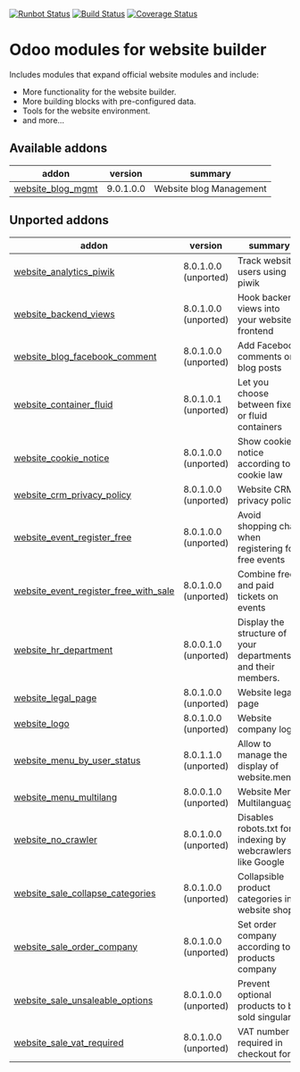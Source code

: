 [![Runbot Status](https://runbot.odoo-community.org/runbot/badge/flat/186/9.0.svg)](https://runbot.odoo-community.org/runbot/repo/github-com-oca-website-186)
[![Build Status](https://travis-ci.org/OCA/website.svg?branch=9.0)](https://travis-ci.org/OCA/website)
[![Coverage Status](https://coveralls.io/repos/OCA/website/badge.png?branch=9.0)](https://coveralls.io/r/OCA/website?branch=9.0)

Odoo modules for website builder
================================

Includes modules that expand official website modules and include:

* More functionality for the website builder.
* More building blocks with pre-configured data.
* Tools for the website environment.
* and more...

[//]: # (addons)
Available addons
----------------
addon | version | summary
--- | --- | ---
[website_blog_mgmt](website_blog_mgmt/) | 9.0.1.0.0 | Website blog Management

Unported addons
---------------
addon | version | summary
--- | --- | ---
[website_analytics_piwik](website_analytics_piwik/) | 8.0.1.0.0 (unported) | Track website users using piwik
[website_backend_views](website_backend_views/) | 8.0.1.0.0 (unported) | Hook backend views into your website frontend
[website_blog_facebook_comment](website_blog_facebook_comment/) | 8.0.1.0.0 (unported) | Add Facebook comments on blog posts
[website_container_fluid](website_container_fluid/) | 8.0.1.0.1 (unported) | Let you choose between fixed or fluid containers
[website_cookie_notice](website_cookie_notice/) | 8.0.1.0.0 (unported) | Show cookie notice according to cookie law
[website_crm_privacy_policy](website_crm_privacy_policy/) | 8.0.1.0.0 (unported) | Website CRM privacy policy
[website_event_register_free](website_event_register_free/) | 8.0.1.0.0 (unported) | Avoid shopping chart when registering for free events
[website_event_register_free_with_sale](website_event_register_free_with_sale/) | 8.0.1.0.0 (unported) | Combine free and paid tickets on events
[website_hr_department](website_hr_department/) | 8.0.0.1.0 (unported) | Display the structure of your departments and their members.
[website_legal_page](website_legal_page/) | 8.0.1.0.0 (unported) | Website legal page
[website_logo](website_logo/) | 8.0.1.0.0 (unported) | Website company logo
[website_menu_by_user_status](website_menu_by_user_status/) | 8.0.1.1.0 (unported) | Allow to manage the display of website.menus
[website_menu_multilang](website_menu_multilang/) | 8.0.0.1.0 (unported) | Website Menu Multilanguage
[website_no_crawler](website_no_crawler/) | 8.0.1.0.0 (unported) | Disables robots.txt for indexing by webcrawlers like Google
[website_sale_collapse_categories](website_sale_collapse_categories/) | 8.0.1.0.0 (unported) | Collapsible product categories in website shop
[website_sale_order_company](website_sale_order_company/) | 8.0.1.0.0 (unported) | Set order company according to products company
[website_sale_unsaleable_options](website_sale_unsaleable_options/) | 8.0.1.0.0 (unported) | Prevent optional products to be sold singularly
[website_sale_vat_required](website_sale_vat_required/) | 8.0.1.0.0 (unported) | VAT number required in checkout form

[//]: # (end addons)
